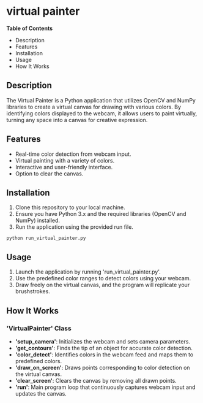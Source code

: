 # virtual painter

**Table of Contents**
- Description
- Features
- Installation
- Usage
- How It Works

## Description

The Virtual Painter is a Python application that utilizes OpenCV and NumPy libraries to create a virtual canvas for drawing with various colors. 
By identifying colors displayed to the webcam, it allows users to paint virtually, turning any space into a canvas for creative expression.

## Features

- Real-time color detection from webcam input.
- Virtual painting with a variety of colors.
- Interactive and user-friendly interface.
- Option to clear the canvas.

## Installation

1. Clone this repository to your local machine.
2. Ensure you have Python 3.x and the required libraries (OpenCV and NumPy) installed.
3. Run the application using the provided run file.

```shell
python run_virtual_painter.py
```

## Usage

1. Launch the application by running 'run_virtual_painter.py'.
2. Use the predefined color ranges to detect colors using your webcam.
3. Draw freely on the virtual canvas, and the program will replicate your brushstrokes.

## How It Works

### 'VirtualPainter' Class

* __'setup_camera'__: Initializes the webcam and sets camera parameters.
* __'get_contours'__: Finds the tip of an object for accurate color detection.
* __'color_detect'__: Identifies colors in the webcam feed and maps them to predefined colors.
* __'draw_on_screen'__: Draws points corresponding to color detection on the virtual canvas.
* __'clear_screen'__: Clears the canvas by removing all drawn points.
* __'run'__: Main program loop that continuously captures webcam input and updates the canvas.
